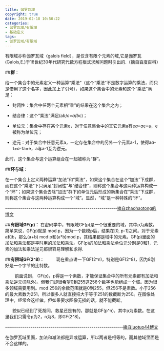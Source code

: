 ```yaml
---
title: 伽罗瓦域
copyright: true
date: 2019-02-18 10:50:22
categories:
- 伽罗瓦域/有限域
- 基础定义
tags:
- 伽罗瓦域/有限域
---
```


有限域亦称伽罗瓦域（galois field），是仅含有限个元素的域,它是伽罗瓦(Galois,E.)于18世纪30年代研究代数方程根式求解问题时引出的.（摘自百度百科）
<!--more-->

##**群**：

给一个集合中的元素定义一种运算“乘法”（这个“乘法”不是数字运算的乘法，而只是借用了这个名字，因此加上了引号），如果这个集合中的元素和这个“乘法”满足：

- 封闭性：集合中任两个元素相“乘”的结果在这个集合之内；

- 结合律：这个“乘法”满足(a*b)*c=a*(b*c)；

- 单位元：集合中存在某个元素e，对于任意集合中的其它元素a有e*a=a*e=a，e被称为单位元；

- 逆元：对于集合中任意元素a，一定存在集合中的另外一个元素a-1，使得a*a-1=a-1*a=e，a与a-1互为逆元。

此时，这个集合与这个运算组合在一起被称为“群”。

##**环与域**：

在一个集合上定义两种运算“加法”和“乘法”，如果这个集合在这个“加法”下成群，而在这个“乘法”下只满足“封闭性”与“结合律”，则称这个集合与这两种运算构成一个“环”；如果这个集合去除“加法”群下的单位元后形成的新集合在“乘法”下成群，则称这个集合与这两种运算构成一个“域”。显然，“域”是一种特殊的“环”。

---------------------------------------------------------[摘自zhaohaotong的博文](http://blog.sciencenet.cn/blog-409681-1048911.html)


##**有限域GF(p)**：
  在密码学中，有限域GF(p)是一个很重要的域，其中p为素数。简单来说，GF(p)就是 mod p，因为一个数模p后，结果在[0, p-1]之间。对于元素a和b，那么(a+b) mod p和(a*b)mod p，其结果都是域中的元素。GF(p)里面的加法和乘法都是平时用的加法和乘法。GF(p)的加法和乘法单位元分别是0和1，元素的加法和乘法逆元都很容易理解和求得.

##**有限域GF(2^8)**：
        
现在重点讲一下GF(2^n)，特别是GF(2^8)，因为8刚好是一个字节的比特数。

        前面说到， GF(p)，p得是一个素数，才能保证集合中的所有元素都有加法和乘法逆元(0除外)。但我们却很希望0到255这256个数字也能组成一个域。因为很多领域需要用到。mod 256的余数范围就是0到255，但256不是素数。小于256的最大素数为251，所以很多人就直接把大于等于251的数截断为250。在图像处理中，经常会这样做。但如果要求图像无损的话，就不能截断。

      貌似已经到了死胡同，救星还是有的，那就是GF(p^n)，其中p为素数。在这里我们只需令p为2，n为8，即GF(2^8)。


------------------------------------------------------------[摘自luotuo44博文](https://blog.csdn.net/luotuo44/article/details/41645597)

在伽罗瓦域里面，加法和减法都是异或运算，所以两者是相等的，而其他域里面是不会这样的。
